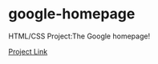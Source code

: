 google-homepage
===============

HTML/CSS Project:The Google homepage!

[Project Link](http://www.theodinproject.com/web-development-101/html-css?ref=lnav)
  

